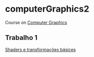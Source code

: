 # computerGraphics2
Course on [Computer Graphics](https://uspdigital.usp.br/jupiterweb/obterDisciplina?nomdis=&sgldis=SCC0250)

## Trabalho 1
[Shaders e transformações básices](https://github.com/jorgesalhani/computerGraphics2/tree/main/trabalho1)